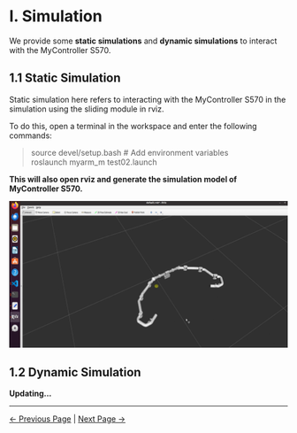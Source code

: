 # I. Simulation

We provide some **static simulations** and **dynamic simulations** to interact with the MyController S570.

## 1.1 Static Simulation
Static simulation here refers to interacting with the MyController S570 in the simulation using the sliding module in rviz.

To do this, open a terminal in the workspace and enter the following commands:
> source devel/setup.bash # Add environment variables  
> roslaunch myarm_m test02.launch  

**This will also open rviz and generate the simulation model of MyController S570.**

<img src="../../../resources/4-FunctionsAndApplications/6-SDKDevelopment/5.2-DevelopmentAndUseBasedOnROS1/1_download/rviz_s570_4.jpg" alt="7.1.1-1" style="zoom:100%;" />  

## 1.2 Dynamic Simulation
**Updating...**

---

[← Previous Page](1_download.md) | [Next Page →](3_ROScode.md)
